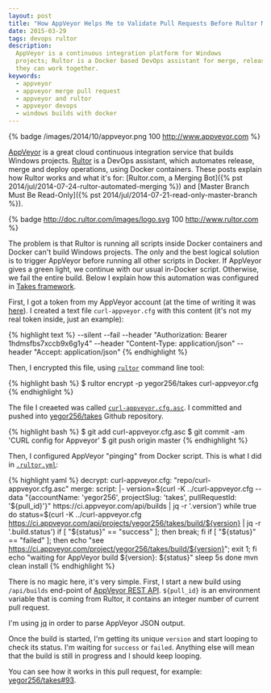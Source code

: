 ```yaml
---
layout: post
title: "How AppVeyor Helps Me to Validate Pull Requests Before Rultor Merges Them"
date: 2015-03-29
tags: devops rultor
description:
  AppVeyor is a continuous integration platform for Windows
  projects; Rultor is a Docker based DevOps assistant for merge, release and deploy operations;
  they can work together.
keywords:
  - appveyor
  - appveyor merge pull request
  - appveyor and rultor
  - appveyor devops
  - windows builds with docker
---
```


{% badge /images/2014/10/appveyor.png 100 http://www.appveyor.com %}

[AppVeyor](http://www.appveyor.com) is a great cloud continuous integration service that builds
Windows projects. [Rultor](http://www.rultor.com) is a DevOps assistant, which automates
release, merge and deploy operations, using Docker containers. These posts
explain how Rultor works and what it's for:
[Rultor.com, a Merging Bot]({% pst 2014/jul/2014-07-24-rultor-automated-merging %})
and [Master Branch Must Be Read-Only]({% pst 2014/jul/2014-07-21-read-only-master-branch %}).

{% badge http://doc.rultor.com/images/logo.svg 100 http://www.rultor.com %}

The problem is that Rultor is running all scripts inside Docker containers
and Docker can't build Windows projects. The only and the best logical solution
is to trigger AppVeyor before running all other scripts in Docker. If AppVeyor
gives a green light, we continue with our usual in-Docker script. Otherwise,
we fail the entire build. Below I explain how this automation was configured
in [Takes framework](http://www.takes.org).

<!--more-->

First, I got a token from my AppVeyor account (at the time
of writing it was [here](https://ci.appveyor.com/api-token)). I created
a text file `curl-appveyor.cfg` with this content (it's not my real token inside,
just an example):

{% highlight text %}
--silent
--fail
--header "Authorization: Bearer 1hdmsfbs7xccb9x6g1y4"
--header "Content-Type: application/json"
--header "Accept: application/json"
{% endhighlight %}

Then, I encrypted this file, using [`rultor`](https://github.com/yegor256/rultor-remote)
command line tool:

{% highlight bash %}
$ rultor encrypt -p yegor256/takes curl-appveyor.cfg
{% endhighlight %}

The file I creaeted was called
[`curl-appveyor.cfg.asc`](https://github.com/yegor256/takes/blob/master/curl-appveyor.cfg.asc).
I committed and pushed into [yegor256/takes](https://github.com/yegor256/takes)
Github repository.

{% highlight bash %}
$ git add curl-appveyor.cfg.asc
$ git commit -am 'CURL config for Appveyor'
$ git push origin master
{% endhighlight %}

Then, I configured AppVeyor "pinging" from Docker script.
This is what I did in [`.rultor.yml`](https://github.com/yegor256/takes/blob/master/.rultor.yml):

{% highlight yaml %}
decrypt:
  curl-appveyor.cfg: "repo/curl-appveyor.cfg.asc"
merge:
  script: |-
    version=$(curl -K ../curl-appveyor.cfg --data "{accountName: 'yegor256', projectSlug: 'takes', pullRequestId: '${pull_id}'}" https://ci.appveyor.com/api/builds | jq -r '.version')
    while true
      do status=$(curl -K ../curl-appveyor.cfg https://ci.appveyor.com/api/projects/yegor256/takes/build/${version} | jq -r '.build.status')
      if [ "${status}" == "success" ]; then break; fi
      if [ "${status}" == "failed" ]; then echo "see https://ci.appveyor.com/project/yegor256/takes/build/${version}"; exit 1; fi
      echo "waiting for AppVeyor build ${version}: ${status}"
      sleep 5s
    done
    mvn clean install
{% endhighlight %}

There is no magic here, it's very simple. First, I start a new build
using `/api/builds` end-point of
[AppVeyor REST API](http://www.appveyor.com/docs/api/projects-builds#start-build-of-pull-request-github-only).
`${pull_id}` is an environment variable that is coming from Rultor,
it contains an integer number of current pull request.

I'm using [jq](http://stedolan.github.io/jq/)
in order to parse AppVeyor JSON output.

Once the build is started, I'm getting its unique `version` and start
looping to check its status. I'm waiting for `success` or `failed`. Anything
else will mean that the build is still in progress and I should keep looping.

You can see how it works in this pull request, for example:
[yegor256/takes#93](https://github.com/yegor256/takes/pull/93).
